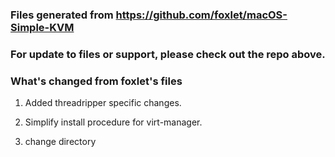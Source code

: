 ### Files generated from https://github.com/foxlet/macOS-Simple-KVM

### For update to files or support, please check out the repo above.

### What's changed from foxlet's files

1. Added threadripper specific changes.

2. Simplify install procedure for virt-manager.

3. change directory